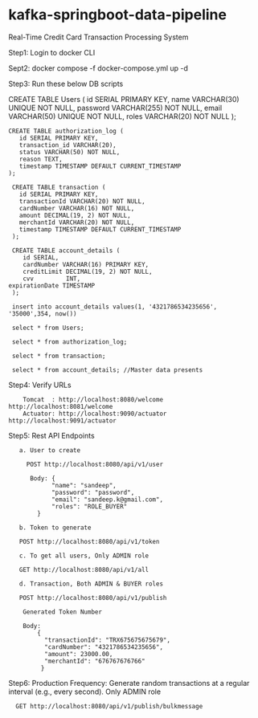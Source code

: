 # kafka-springboot-data-pipeline
Real-Time Credit Card Transaction Processing System

Step1: Login to docker CLI
 
 Sept2: docker compose -f docker-compose.yml up -d
 
 Step3: Run these below DB scripts 
 
 CREATE TABLE Users (
       id SERIAL PRIMARY KEY,
       name VARCHAR(30) UNIQUE NOT NULL,
       password VARCHAR(255) NOT NULL,
       email VARCHAR(50) UNIQUE NOT NULL,
       roles VARCHAR(20) NOT NULL
     );
     
    CREATE TABLE authorization_log (
       id SERIAL PRIMARY KEY,
       transaction_id VARCHAR(20),
       status VARCHAR(50) NOT NULL,
       reason TEXT,
       timestamp TIMESTAMP DEFAULT CURRENT_TIMESTAMP
    );
   
     CREATE TABLE transaction (
       id SERIAL PRIMARY KEY,
       transactionId VARCHAR(20) NOT NULL,
       cardNumber VARCHAR(16) NOT NULL,
       amount DECIMAL(19, 2) NOT NULL,
       merchantId VARCHAR(20) NOT NULL,
       timestamp TIMESTAMP DEFAULT CURRENT_TIMESTAMP
     );
     
     CREATE TABLE account_details (
        id SERIAL,
        cardNumber VARCHAR(16) PRIMARY KEY,
        creditLimit DECIMAL(19, 2) NOT NULL,
        cvv         INT,
	expirationDate TIMESTAMP
     );
     
     insert into account_details values(1, '4321786534235656', '35000',354, now())

     select * from Users;

     select * from authorization_log;

     select * from transaction;

     select * from account_details; //Master data presents

Step4: Verify URLs

        Tomcat  : http://localhost:8080/welcome     http://localhost:8081/welcome
        Actuator: http://localhost:9090/actuator    http://localhost:9091/actuator

Step5: Rest API Endpoints

       a. User to create
       
		 POST http://localhost:8080/api/v1/user
		  
		  Body: {
			    "name": "sandeep",
			    "password": "password",
			    "email": "sandeep.k@gmail.com",
			    "roles": "ROLE_BUYER"
			}

       b. Token to generate
	
	   POST http://localhost:8080/api/v1/token
	   
       c. To get all users, Only ADMIN role
	
	   GET http://localhost:8080/api/v1/all
	  
       d. Transaction, Both ADMIN & BUYER roles
	
	   POST http://localhost:8080/api/v1/publish
	    
	    Generated Token Number
	    
	    Body:
		    {
		      "transactionId": "TRX675675675679",
		      "cardNumber": "4321786534235656",
		      "amount": 23000.00,
		      "merchantId": "676767676766"
		     }
	    
Step6: Production Frequency: Generate random transactions at a regular interval (e.g., every second). Only ADMIN role

      GET http://localhost:8080/api/v1/publish/bulkmessage    
